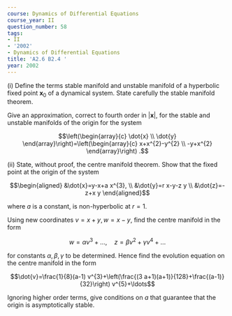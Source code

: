 ```yaml
---
course: Dynamics of Differential Equations
course_year: II
question_number: 58
tags:
- II
- '2002'
- Dynamics of Differential Equations
title: 'A2.6 B2.4 '
year: 2002
---
```



(i) Define the terms stable manifold and unstable manifold of a hyperbolic fixed point $\mathbf{x}_{0}$ of a dynamical system. State carefully the stable manifold theorem.

Give an approximation, correct to fourth order in $|\mathbf{x}|$, for the stable and unstable manifolds of the origin for the system

$$\left(\begin{array}{c}
\dot{x} \\
\dot{y}
\end{array}\right)=\left(\begin{array}{c}
x+x^{2}-y^{2} \\
-y+x^{2}
\end{array}\right) .$$

(ii) State, without proof, the centre manifold theorem. Show that the fixed point at the origin of the system

$$\begin{aligned}
&\dot{x}=y-x+a x^{3}, \\
&\dot{y}=r x-y-z y \\
&\dot{z}=-z+x y
\end{aligned}$$

where $a$ is a constant, is non-hyperbolic at $r=1$.

Using new coordinates $v=x+y, w=x-y$, find the centre manifold in the form

$$w=\alpha v^{3}+\ldots, \quad z=\beta v^{2}+\gamma v^{4}+\ldots$$

for constants $\alpha, \beta, \gamma$ to be determined. Hence find the evolution equation on the centre manifold in the form

$$\dot{v}=\frac{1}{8}(a-1) v^{3}+\left(\frac{(3 a+1)(a+1)}{128}+\frac{(a-1)}{32}\right) v^{5}+\ldots$$

Ignoring higher order terms, give conditions on $a$ that guarantee that the origin is asymptotically stable.